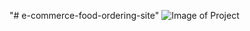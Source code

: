 "# e-commerce-food-ordering-site" 
![Image of Project](https://github.com/Pritam-Project/e-commerce-food-ordering-site/images/pic1.jpg)

